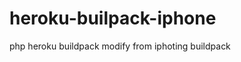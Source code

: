 heroku-builpack-iphone
======================

php heroku buildpack modify from iphoting buildpack 
